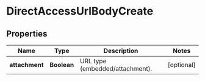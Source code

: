 

# DirectAccessUrlBodyCreate

## Properties

Name | Type | Description | Notes
------------ | ------------- | ------------- | -------------
**attachment** | **Boolean** | URL type (embedded/attachment). |  [optional]



